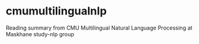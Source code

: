 # cmumultilingualnlp
Reading summary from CMU Multilingual Natural Language Processing at Maskhane study-nlp group
